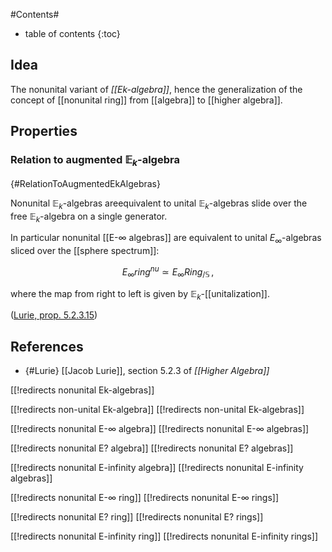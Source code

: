
#Contents#
* table of contents
{:toc}

## Idea

The nonunital variant of _[[Ek-algebra]]_, hence the generalization of the concept of [[nonunital ring]] from [[algebra]] to [[higher algebra]].

## Properties

### Relation to augmented $\mathbb{E}_k$-algebra
 {#RelationToAugmentedEkAlgebras}

Nonunital $\mathbb{E}_k$-algebras areequivalent to unital $\mathbb{E}_k$-algebras slide over the free $\mathbb{E}_k$-algebra on a single generator.

In particular nonunital [[E-∞ algebras]] are equivalent to unital $E_\infty$-algebras sliced over the [[sphere spectrum]]:

$$
  E_\infty ring^{nu} \simeq E_\infty Ring_{/\mathbb{S}}
  \,,
$$ 

where the map from right to left is given by $\mathbb{E}_k$-[[unitalization]].

([Lurie, prop. 5.2.3.15](#Lurie))

## References

* {#Lurie} [[Jacob Lurie]], section 5.2.3 of _[[Higher Algebra]]_


[[!redirects nonunital Ek-algebras]]

[[!redirects non-unital Ek-algebra]]
[[!redirects non-unital Ek-algebras]]

[[!redirects nonunital E-∞ algebra]]
[[!redirects nonunital E-∞ algebras]]

[[!redirects nonunital E? algebra]]
[[!redirects nonunital E? algebras]]

[[!redirects nonunital E-infinity algebra]]
[[!redirects nonunital E-infinity algebras]]

[[!redirects nonunital E-∞ ring]]
[[!redirects nonunital E-∞ rings]]

[[!redirects nonunital E? ring]]
[[!redirects nonunital E? rings]]

[[!redirects nonunital E-infinity ring]]
[[!redirects nonunital E-infinity rings]]


